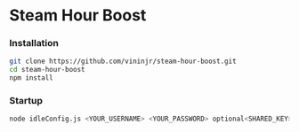 # Steam Hour Boost

### Installation
```bash
git clone https://github.com/vininjr/steam-hour-boost.git
cd steam-hour-boost
npm install
```

### Startup
```bash
node idleConfig.js <YOUR_USERNAME> <YOUR_PASSWORD> optional<SHARED_KEY> optional<GAME_IDS>
```
